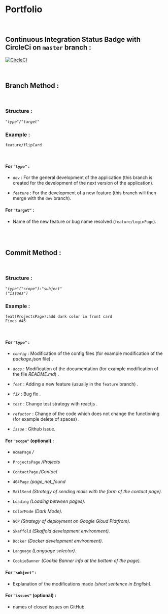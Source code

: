 # Portfolio
&nbsp;

## Continuous Integration Status Badge with CircleCi on ```master``` branch :

[![CircleCI](https://circleci.com/gh/yoanndelattre/Portfolio/tree/master.svg?style=svg)](https://circleci.com/gh/yoanndelattre/Portfolio/tree/master)

&nbsp;
&nbsp;


## Branch Method :

&nbsp;

### Structure : 
*```"type"/"target"```*

### Example : 
```feature/flipCard```

&nbsp;

#### For ```"type"``` :

* *```dev```* : For the general development of the application (this branch is created for the development of the next version of the application).

* *```feature```* : For the development of a new feature (this branch will then merge with the ```dev``` branch).


#### For ```"target"``` :

* Name of the new feature or bug name resolved (```feature/LoginPage```).

&nbsp;  
&nbsp;


## Commit Method :

&nbsp;

### Structure : 
*```"type"("scope"):"subject"```*      
*```("issues")```*

### Example : 
```feat(ProjectsPage):add dark color in front card```  
```Fixes #45```

&nbsp;

#### For ```"type"``` : 

* *```config```* : Modification of the config files (for example modification of the *package.json* file) .

* *```docs```* : Modification of the documentation (for example modification of the file *README<i></i>.md*) .

* *```feat```* : Adding a new feature (usually in the ```feature``` branch) .

* *```fix```* : Bug fix .

* *```test```* : Change test strategy with reactjs .

* *```refactor```* : Change of the code which does not change the functioning (for example delete of spaces) .

* *```issue```* : Github issue.

    
#### For ```"scope"``` (optional) :

* ```HomePage``` */*

* ```ProjectsPage``` */Projects*

* ```ContactPage``` */Contact*

* ```404Page``` */page_not_found*

* ```MailSend``` *(Strategy of sending mails with the form of the contact page).*

* ```Loading``` *(Loading between pages).*

* ```ColorMode``` *(Dark Mode).*

* ```GCP``` *(Strategy of deployment on Google Gloud Platfrom).*

* ```Skaffold``` *(Skaffold development environment).*

* ```Docker``` *(Docker development environment).*

* ```Language``` *(Language selector).*

* ```CookieBanner``` *(Cookie Banner info at the bottom of the page).*


#### For ```"subject"``` :

* Explanation of the modifications made *(short sentence in English).*


#### For ```"issues"``` (optional) :

* names of closed issues on GitHub.
